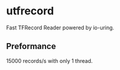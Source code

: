 # utfrecord

Fast TFRecord Reader powered by io-uring. 

## Preformance

15000 records/s with only 1 thread.
